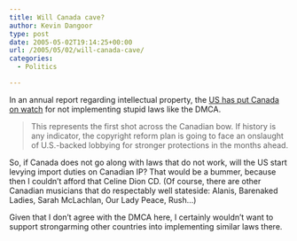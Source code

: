 ```yaml
---
title: Will Canada cave?
author: Kevin Dangoor
type: post
date: 2005-05-02T19:14:25+00:00
url: /2005/05/02/will-canada-cave/
categories:
  - Politics

---
```

In an annual report regarding intellectual property, the [US has put Canada on watch][1] for not implementing stupid laws like the DMCA.

> This represents the first shot across the Canadian bow. If history is any indicator, the copyright reform plan is going to face an onslaught of U.S.-backed lobbying for stronger protections in the months ahead.

So, if Canada does not go along with laws that do not work, will the US start levying import duties on Canadian IP? That would be a bummer, because then I couldn&#8217;t afford that Celine Dion CD. (Of course, there are other Canadian musicians that do respectably well stateside: Alanis, Barenaked Ladies, Sarah McLachlan, Our Lady Peace, Rush&#8230;)
  
Given that I don&#8217;t agree with the DMCA here, I certainly wouldn&#8217;t want to support strongarming other countries into implementing similar laws there.

 [1]: http://www.michaelgeist.ca/index.php?blog_disp_vars=days&blog_date=20050429&day=29&month=04&year=2005&blog_arch=2&v=99